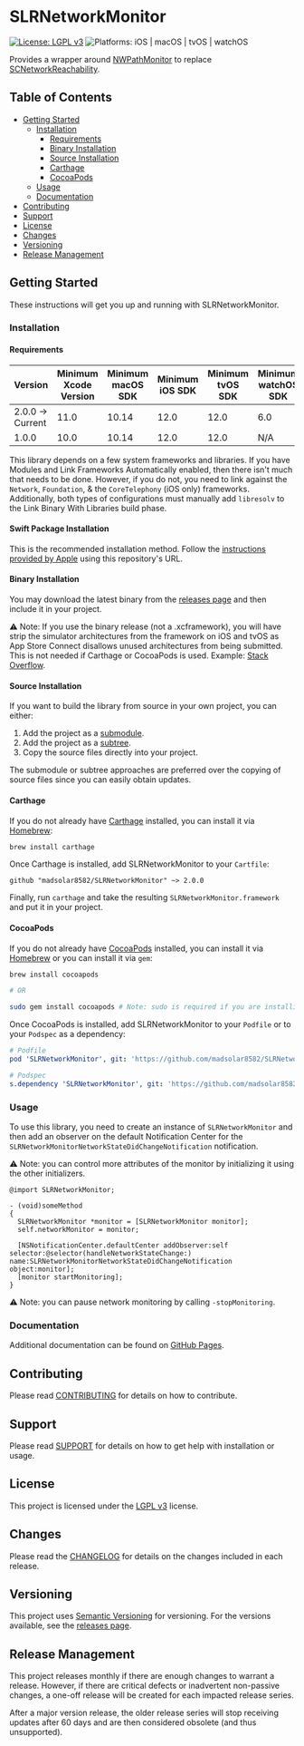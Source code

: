 # SLRNetworkMonitor

[![License: LGPL v3](https://img.shields.io/badge/License-LGPL%20v3-blue.svg)](https://www.gnu.org/licenses/lgpl-3.0)
![Platforms: iOS | macOS | tvOS | watchOS](https://img.shields.io/badge/platform-iOS%20%7C%20macOS%20%7C%20tvOS%20%7C%20watchOS-lightgrey.svg)

Provides a wrapper around [NWPathMonitor](https://developer.apple.com/documentation/network/nw_path_monitor_t?language=objc) to replace [SCNetworkReachability](https://developer.apple.com/documentation/systemconfiguration/scnetworkreachability?language=objc).

## Table of Contents

- [Getting Started](#getting-started)
  - [Installation](#installation)
    - [Requirements](#requirements)
    - [Binary Installation](#binary-installation)
    - [Source Installation](#source-installation)
    - [Carthage](#carthage)
    - [CocoaPods](#cocoapods)
  - [Usage](#usage)
  - [Documentation](#documentation)
- [Contributing](#contributing)
- [Support](#support)
- [License](#license)
- [Changes](#changes)
- [Versioning](#versioning)
- [Release Management](#release-management)

## Getting Started

These instructions will get you up and running with SLRNetworkMonitor.

### Installation

#### Requirements

| Version | Minimum Xcode Version | Minimum macOS SDK | Minimum iOS SDK | Minimum tvOS SDK | Minimum watchOS SDK |
| ------- | --------------------- | ----------------- | --------------- | ---------------- | ------------------- |
| 2.0.0 -> Current | 11.0 | 10.14 | 12.0 | 12.0 | 6.0 |
| 1.0.0 | 10.0 | 10.14 | 12.0 | 12.0 | N/A |

This library depends on a few system frameworks and libraries. If you have Modules and Link Frameworks Automatically enabled, then there isn't much that needs to be done. However, if you do not, you need to link against the `Network`, `Foundation`, & the `CoreTelephony` (iOS only) frameworks. Additionally, both types of configurations must manually add `libresolv` to the Link Binary With Libraries build phase.

#### Swift Package Installation

This is the recommended installation method. Follow the [instructions provided by Apple](https://developer.apple.com/documentation/xcode/adding_package_dependencies_to_your_app) using this repository's URL.

#### Binary Installation

You may download the latest binary from the [releases page](https://github.com/madsolar8582/SLRNetworkMonitor/releases) and then include it in your project.

⚠️ Note: If you use the binary release (not a .xcframework), you will have strip the simulator architectures from the framework on iOS and tvOS as App Store Connect disallows unused architectures from being submitted. This is not needed if Carthage or CocoaPods is used. Example: [Stack Overflow](https://stackoverflow.com/a/42642209).

#### Source Installation

If you want to build the library from source in your own project, you can either:

1. Add the project as a [submodule](https://git-scm.com/docs/git-submodule).
2. Add the project as a [subtree](https://www.atlassian.com/blog/git/alternatives-to-git-submodule-git-subtree).
3. Copy the source files directly into your project.

The submodule or subtree approaches are preferred over the copying of source files since you can easily obtain updates.

#### Carthage

If you do not already have [Carthage](https://github.com/Carthage/Carthage) installed, you can install it via [Homebrew](https://brew.sh/):
```bash
brew install carthage
```

Once Carthage is installed, add SLRNetworkMonitor to your `Cartfile`:
```
github "madsolar8582/SLRNetworkMonitor" ~> 2.0.0
```

Finally, run `carthage` and take the resulting `SLRNetworkMonitor.framework` and put it in your project.

#### CocoaPods

If you do not already have [CocoaPods](https://cocoapods.org/) installed, you can install it via [Homebrew](https://brew.sh/) or you can install it via `gem`:
```bash
brew install cocoapods

# OR

sudo gem install cocoapods # Note: sudo is required if you are installing to the system gemset
```

Once CocoaPods is installed, add SLRNetworkMonitor to your `Podfile` or to your `Podspec` as a dependency:
```yaml
# Podfile
pod 'SLRNetworkMonitor', git: 'https://github.com/madsolar8582/SLRNetworkMonitor.git', tag: '2.0.0'

# Podspec
s.dependency 'SLRNetworkMonitor', git: 'https://github.com/madsolar8582/SLRNetworkMonitor.git', tag: '2.0.0'
```

### Usage

To use this library, you need to create an instance of `SLRNetworkMonitor` and then add an observer on the default Notification Center for the `SLRNetworkMonitorNetworkStateDidChangeNotification` notification. 

⚠️ Note: you can control more attributes of the monitor by initializing it using the other initializers.

```obj-c
@import SLRNetworkMonitor;

- (void)someMethod
{
  SLRNetworkMonitor *monitor = [SLRNetworkMonitor monitor];
  self.networkMonitor = monitor;

  [NSNotificationCenter.defaultCenter addObserver:self selector:@selector(handleNetworkStateChange:) name:SLRNetworkMonitorNetworkStateDidChangeNotification object:monitor];
  [monitor startMonitoring];
}
```

⚠️ Note: you can pause network monitoring by calling `-stopMonitoring`.

### Documentation

Additional documentation can be found on [GitHub Pages](https://madsolar8582.github.io/SLRNetworkMonitor/).

## Contributing

Please read [CONTRIBUTING](https://github.com/madsolar8582/SLRNetworkMonitor/blob/master/.github/CONTRIBUTING.md) for details on how to contribute.

## Support

Please read [SUPPORT](https://github.com/madsolar8582/SLRNetworkMonitor/blob/master/.github/SUPPORT.md) for details on how to get help with installation or usage.

## License

This project is licensed under the [LGPL v3](https://github.com/madsolar8582/SLRNetworkMonitor/blob/master/LICENSE.md) license.

## Changes

Please read the [CHANGELOG](https://github.com/madsolar8582/SLRNetworkMonitor/blob/master/CHANGELOG.md) for details on the changes included in each release.

## Versioning

This project uses [Semantic Versioning](https://semver.org/) for versioning. For the versions available, see the [releases page](https://github.com/madsolar8582/SLRNetworkMonitor/releases).

## Release Management

This project releases monthly if there are enough changes to warrant a release. However, if there are critical defects or inadvertent non-passive changes, a one-off release will be created for each impacted release series.

After a major version release, the older release series will stop receiving updates after 60 days and are then considered obsolete (and thus unsupported).
